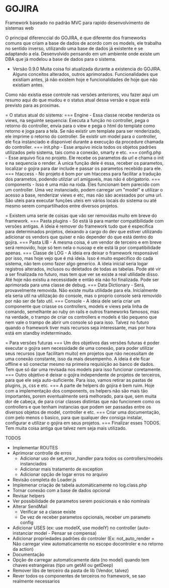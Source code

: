 GOJIRA
======

Framework baseado no padrão MVC para rapido desenvolvimento de sistemas web

O principal diferenccial do GOJIRA, é que diferente dos frameworks comuns que criam a base de dados de acordo com os models, ele trabalha no sentido inverso, utilizando uma base de dados já existente e se adaptando a ela. Desenvolvido pensando em um ambiente onde existe um DBA que já modelou a base de dados para o sistema.

- Versão 0.9.0
Muita coisa foi atualizada durante a existencia do GOJIRA. Alguns conceitos alterados, outros aprimorados. Funcionalidades que existiam antes, já não existem hoje e funcionalidades de hoje que não existiam antes.

Como não existia esse controle nas versões anteriores, vou fazer aqui um resumo aqui do que mudou e o status atual dessa versão e oque está previsto para as proximas.


= O status atual do sistema:
=== Engine - Essa classe recebe renderiza os views, na seguinte sequencia: Executa a função no controller, pega o retorno do controller, envia para o view e pega o html do template como retorno e joga para a tela. Se não existir um template para ser renderizado, ele imprime o retorno do controller. Se existir um model para o controller, ele fica instanciado e disponivel durante a execução da procedure chamada do controller.
=== init.php - Esse arquivo inicia todos os objetos padrões utilizados pelo sistema, tais como a conexão, smarty e etc.
=== config.php - Esse arquivo fica no projeto. Ele recebe os parametos da url e chama o init e na sequencia o render. A unica função dele é essa, receber os parametos, localizar o gojira para dar include e passar os parametos recebido para ele. 
=== htaccess - No projeto é bom por um htaccess para facilitar a tradução dos parametos, podendo utilziar url amigaveis, mas não é obrigatorio.
=== components - Isso é uma mão na roda. Eles funcionam bem parecido com um controller. Uma vez instanciado, podem carregar um "model" e utilizar o acesso a base, renderizar views e etc, mas não são acessados por uma url. São uteis para executar funções uteis em vários locais do sistema ou até mesmo serem compartilhados entre diversos projetos.


= Existem uma serie de coisas que vão ser removidas muito em breve do framework.
=== Pasta plugins - Só está lá para manter compatibilidade com versões antigas. A ideia é remover do framework tudo que é especifica para determinados projetos, deixando a cargo do dev que estiver utilizando adicionar os vendors que quiser e não depender do que está dentro do gojira.
=== Pasta LIB - A mesma coisa, é um vendor de terceiro e em breve será removido, hoje só tem nela o nusoap e ele está lá por compatibilidade apenas.
=== Classe de LOG - A ideia era deixar o framework responsável por isso, mas hoje vejo que é má ideia. Isso é muito especifico do cada sistema, não tem como fazer algo generico. A ideia inicial seria logar registros alterados, inclusos ou deletados de todas as tabelas. Pode até vir a ser finalizada no futuro, mas tem que ver se existe a real utilidade disso. Até hoje não existiu a necessidade e então ela não foi finalizada. Pode ser aprimorada para uma classe de debug.
=== Data Dictionary - Será, provavelmente removida. Não existe muita utilidade para ela. Inicialmente ela seria util na utilização do console, mas o proprio console será removido por não ser de fato util.
=== Console - A ideia dele seria criar um componente que criasse os controllers, models e views pela linha de comando, semelhante ao ruby on rails e outros frameworks famosos, mas na verdade, o trampo de criar os controllers e models é tão pequeno que nem vale o trampo de abrir um console só para isso. Talvez no futuro quando o framework tiver mais recursos seja interessante, mas por hora está em standby indeterminado.

= Para versões futuras
=== Um dos objetivos das versões futuras é poder executar o gojira sem necessidade de uma conexão, para poder utilizar seus recursos (que facilitam muito) em projetos que não necessitam de uma conexão constante, isso da mais desempenho. A ideia é ele ficar offline e só conectar mesmo na primeira requisição ao banco de dados. Tem que só dar uma revisada nos models para isso funcionar coretamente.
=== Outro objetivo é deixar o gojira independente de projetos de terceiros, para que ele seja auto-suficiente. Para isso, vamos retirar as pastas de plugins, js, css e etc.
=== A parte de helpers do gojira é bem ruim. Hoje com a implementação dos components, os helpers não são mais tão importantes, porem eventualmente será melhorado, para que, sem muita dor de cabeça, de para criar classes distintas que não funcionem como os controllers e que tenham instancias que podem ser passadas entre os diversos objetos de model, controller e etc.
=== Criar uma documentação, com pelo menos o basico, para que qualquer dev consiga instalar, configurar e utilizar o gojira em seus projetos.
=== Finalizar esses TODOS. Tem muita coisa antiga que talvez nem seja mais utilizado.


TODOS
 - Implementar ROUTES
 - Aprimorar controlle de erros
      - Adicionar uso de set_error_handler para todos os controllers/models instanciados
      - Adicionar mais tratamento de exception
      - Adicionar opção de logar erros no arquivo
 - Revisão completa do Loader.js
 - Implemenar criação de tabela automáticamente no log.class.php
 - Tornar conexão com a base de dados opcional
 - Revisar helpers
 - Ver possibilidade de parametos serem posicionais e não nominais
 - Alterar SendMail
      - Verificar se a classe existe
      - De vez de receber parametos opcionais, receber um parameto config
 - Adicionar USES (ex: use modelX, use modelY) no controller (auto-instanciar model - Pensar se compensa)
 - Adicionar propriedades padrões do controler (Ex: not_auto_render = Não carregar view automaticamente no escopo docontroler e no retorno da action)
 - Documentação
 - Opção de carregar automaticamente data (no model) quando tem chaves estrangeiras (tipo um getAll ou getDeep)
 - Remover libs de terceiro da pasta de lib (Vendor, talvez)
 - Rever todos os componentes de terceiros no framework, se sao realmente necessarios
